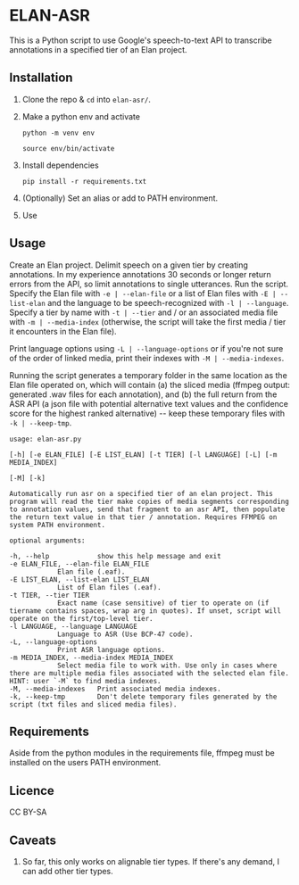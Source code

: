 # ELAN-ASR

This is a Python script to use Google's speech-to-text API to transcribe annotations in a specified tier of an Elan project.




## Installation

1. Clone the repo & `cd` into `elan-asr/`.

2. Make a python env and activate

	`python -m venv env`
	
	`source env/bin/activate`
	
3. Install dependencies

	`pip install -r requirements.txt`
	
4. (Optionally) Set an alias or add to PATH environment.

5. Use




## Usage	

Create an Elan project. Delimit speech on a given tier by creating annotations. In my experience annotations 30 seconds or longer return errors from the API, so limit annotations to single utterances. Run the script. Specify the Elan file with `-e | --elan-file` or a list of Elan files with `-E | --list-elan` and the language to be speech-recognized with `-l | --language`. Specify a tier by name with `-t | --tier` and / or an associated media file with `-m | --media-index` (otherwise, the script will take the first media / tier it encounters in the Elan file).

Print language options using `-L | --language-options` or if you're not sure of the order of linked media, print their indexes with `-M | --media-indexes`.

Running the script generates a temporary folder in the same location as the Elan file operated on, which will contain (a) the sliced media (ffmpeg output: generated .wav files for each annotation), and (b) the full return from the ASR API (a json file with potential alternative text values and the confidence score for the highest ranked alternative) -- keep these temporary files with `-k | --keep-tmp`.

	usage: elan-asr.py 

	[-h] [-e ELAN_FILE] [-E LIST_ELAN] [-t TIER] [-l LANGUAGE] [-L] [-m MEDIA_INDEX]

	[-M] [-k]

	Automatically run asr on a specified tier of an elan project. This program will read the tier make copies of media segments corresponding to annotation values, send that fragment to an asr API, then populate the return text value in that tier / annotation. Requires FFMPEG on system PATH environment.

	optional arguments:

	-h, --help            show this help message and exit
 	-e ELAN_FILE, --elan-file ELAN_FILE
				Elan file (.eaf).
	-E LIST_ELAN, --list-elan LIST_ELAN
				List of Elan files (.eaf).
	-t TIER, --tier TIER  
	  			Exact name (case sensitive) of tier to operate on (if tiername contains spaces, wrap arg in quotes). If unset, script will operate on the first/top-level tier.
	-l LANGUAGE, --language LANGUAGE
				Language to ASR (Use BCP-47 code).
	-L, --language-options
	  			Print ASR language options.
	-m MEDIA_INDEX, --media-index MEDIA_INDEX
				Select media file to work with. Use only in cases where there are multiple media files associated with the selected elan file. HINT: user `-M` to find media indexes.
	-M, --media-indexes   Print associated media indexes.
	-k, --keep-tmp        Don't delete temporary files generated by the script (txt files and sliced media files).




## Requirements

Aside from the python modules in the requirements file, ffmpeg must be installed on the users PATH environment.




## Licence

CC BY-SA




## Caveats

1. So far, this only works on alignable tier types. If there's any demand, I can add other tier types.